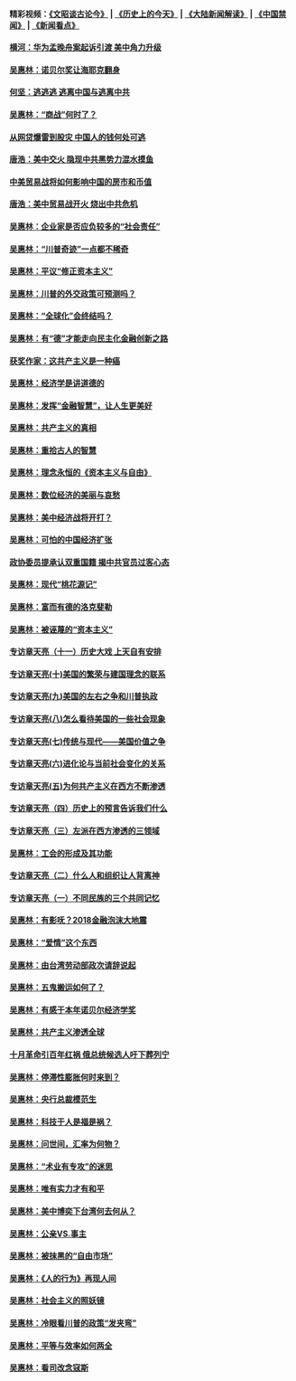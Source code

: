 #### 精彩视频：[《文昭谈古论今》](http://45.76.195.252/wenzhao) | [《历史上的今天》](http://45.76.195.252/today-in-history) | [《大陆新闻解读》](http://45.76.195.252/ntdtv-comedy) | [《中国禁闻》](http://45.76.195.252/ntdtv-news) | [《新闻看点》](http://45.76.195.252/news-insight) 

 #### [横河：华为孟晚舟案起诉引渡 美中角力升级](../pages/nsc423/n11027230.md?t=02130031) 

#### [吴惠林：诺贝尔奖让海耶克翻身](../pages/nsc423/n10890049.md?t=02130031) 

#### [何坚：逃逃逃 逃离中国与逃离中共](../pages/nsc423/n10592891.md?t=02130031) 

#### [吴惠林：“商战”何时了？](../pages/nsc423/n10573558.md?t=02130031) 

#### [从网贷爆雷到股灾 中国人的钱何处可逃](../pages/nsc423/n10572800.md?t=02130031) 

#### [唐浩：美中交火 隐现中共黑势力混水摸鱼](../pages/nsc423/n10544040.md?t=02130031) 

#### [中美贸易战将如何影响中国的房市和币值](../pages/nsc423/n10543697.md?t=02130031) 

#### [唐浩：美中贸易战开火 烧出中共危机](../pages/nsc423/n10540126.md?t=02130031) 

#### [吴惠林：企业家是否应负较多的“社会责任”](../pages/nsc423/n10535022.md?t=02130031) 

#### [吴惠林：“川普奇迹”一点都不稀奇](../pages/nsc423/n10512808.md?t=02130031) 

#### [吴惠林：平议“修正资本主义”](../pages/nsc423/n10495724.md?t=02130031) 

#### [吴惠林：川普的外交政策可预测吗？](../pages/nsc423/n10462387.md?t=02130031) 

#### [吴惠林：“全球化”会终结吗？](../pages/nsc423/n10452838.md?t=02130031) 

#### [吴惠林：有“德”才能走向民主化金融创新之路](../pages/nsc423/n10432292.md?t=02130031) 

#### [获奖作家：这共产主义是一种癌](../pages/nsc423/n10431541.md?t=02130031) 

#### [吴惠林：经济学是讲道德的](../pages/nsc423/n10398014.md?t=02130031) 

#### [吴惠林：发挥“金融智慧”，让人生更美好](../pages/nsc423/n10375019.md?t=02130031) 

#### [吴惠林：共产主义的真相](../pages/nsc423/n10351394.md?t=02130031) 

#### [吴惠林：重拾古人的智慧](../pages/nsc423/n10337691.md?t=02130031) 

#### [吴惠林：理念永恒的《资本主义与自由》](../pages/nsc423/n10316274.md?t=02130031) 

#### [吴惠林：数位经济的美丽与哀愁](../pages/nsc423/n10292946.md?t=02130031) 

#### [吴惠林：美中经济战将开打？](../pages/nsc423/n10258825.md?t=02130031) 

#### [吴惠林：可怕的中国经济扩张](../pages/nsc423/n10219147.md?t=02130031) 

#### [政协委员提承认双重国籍 揭中共官员过客心态](../pages/nsc423/n10208809.md?t=02130031) 

#### [吴惠林：现代“桃花源记”](../pages/nsc423/n10185234.md?t=02130031) 

#### [吴惠林：富而有德的洛克斐勒](../pages/nsc423/n10142264.md?t=02130031) 

#### [吴惠林：被诬蔑的“资本主义”](../pages/nsc423/n10124816.md?t=02130031) 

#### [专访章天亮（十一）历史大戏 上天自有安排](../pages/nsc423/n10094905.md?t=02130031) 

#### [专访章天亮(十)美国的繁荣与建国理念的联系](../pages/nsc423/n10094899.md?t=02130031) 

#### [专访章天亮(九)美国的左右之争和川普执政](../pages/nsc423/n10094889.md?t=02130031) 

#### [专访章天亮(八)怎么看待美国的一些社会现象](../pages/nsc423/n10094857.md?t=02130031) 

#### [专访章天亮(七)传统与现代——美国价值之争](../pages/nsc423/n10093140.md?t=02130031) 

#### [专访章天亮(六)进化论与当前社会变化的关系](../pages/nsc423/n10092036.md?t=02130031) 

#### [专访章天亮(五)为何共产主义在西方不断渗透](../pages/nsc423/n10083620.md?t=02130031) 

#### [专访章天亮（四）历史上的预言告诉我们什么](../pages/nsc423/n10083606.md?t=02130031) 

#### [专访章天亮（三）左派在西方渗透的三领域](../pages/nsc423/n10081115.md?t=02130031) 

#### [吴惠林：工会的形成及其功能](../pages/nsc423/n10080633.md?t=02130031) 

#### [专访章天亮（二）什么人和组织让人背离神](../pages/nsc423/n10076637.md?t=02130031) 

#### [专访章天亮（一）不同民族的三个共同记忆](../pages/nsc423/n10074188.md?t=02130031) 

#### [吴惠林：有影呒？2018金融泡沫大地震](../pages/nsc423/n10040534.md?t=02130031) 

#### [吴惠林：“爱情”这个东西](../pages/nsc423/n10019423.md?t=02130031) 

#### [吴惠林：由台湾劳动部政次请辞说起](../pages/nsc423/n9979679.md?t=02130031) 

#### [吴惠林：五鬼搬运如何了？](../pages/nsc423/n9925338.md?t=02130031) 

#### [吴惠林：有感于本年诺贝尔经济学奖](../pages/nsc423/n9871883.md?t=02130031) 

#### [吴惠林：共产主义渗透全球](../pages/nsc423/n9812748.md?t=02130031) 

#### [十月革命引百年红祸 俄总统候选人吁下葬列宁](../pages/nsc423/n9810182.md?t=02130031) 

#### [吴惠林：停滞性膨胀何时来到？](../pages/nsc423/n9764136.md?t=02130031) 

#### [吴惠林：央行总裁模范生](../pages/nsc423/n9728134.md?t=02130031) 

#### [吴惠林：科技于人是福是祸？](../pages/nsc423/n9672982.md?t=02130031) 

#### [吴惠林：问世间，汇率为何物？](../pages/nsc423/n9621788.md?t=02130031) 

#### [吴惠林：“术业有专攻”的迷思](../pages/nsc423/n9580363.md?t=02130031) 

#### [吴惠林：唯有实力才有和平](../pages/nsc423/n9529599.md?t=02130031) 

#### [吴惠林：美中博奕下台湾何去何从？](../pages/nsc423/n9483598.md?t=02130031) 

#### [吴惠林：公亲VS.事主](../pages/nsc423/n9425637.md?t=02130031) 

#### [吴惠林：被抹黑的“自由市场”](../pages/nsc423/n9351545.md?t=02130031) 

#### [吴惠林：《人的行为》再现人间](../pages/nsc423/n9296339.md?t=02130031) 

#### [吴惠林：社会主义的照妖镜](../pages/nsc423/n9243460.md?t=02130031) 

#### [吴惠林：冷眼看川普的政策“发夹弯”](../pages/nsc423/n9120684.md?t=02130031) 

#### [吴惠林：平等与效率如何两全](../pages/nsc423/n9075430.md?t=02130031) 

#### [吴惠林：看司改念寇斯](../pages/nsc423/n9024915.md?t=02130031) 

